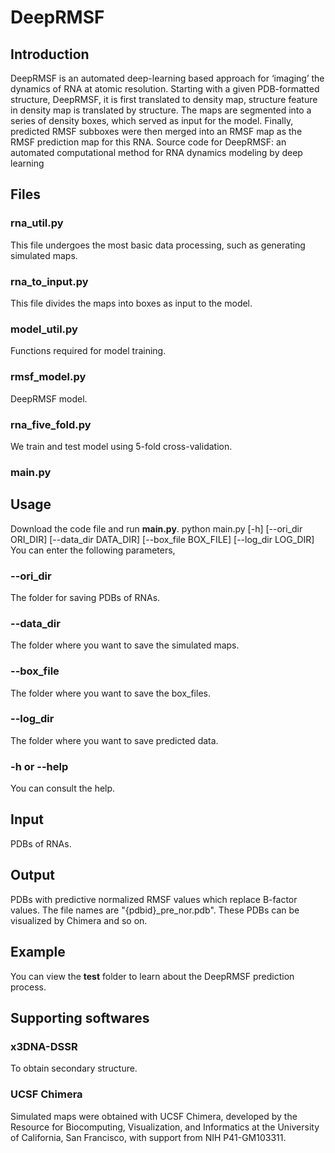 # DeepRMSF
## Introduction
DeepRMSF is an automated deep-learning based approach for ‘imaging’ the dynamics of RNA at atomic resolution. Starting with a given PDB-formatted structure, DeepRMSF, it is first translated to density map, structure feature in density map is translated by structure. The maps are segmented into a series of density boxes, which served as input for the model. Finally, predicted RMSF subboxes were then merged into an RMSF map as the RMSF prediction map for this RNA. Source code for DeepRMSF: an automated computational method for RNA dynamics modeling by deep learning
## Files
### rna_util.py
This file undergoes the most basic data processing, such as generating simulated maps.
### rna_to_input.py
This file divides the maps into boxes as input to the model.
### model_util.py
Functions required for model training.
### rmsf_model.py
DeepRMSF model.
### rna_five_fold.py
We train and test model using 5-fold cross-validation.
### main.py
## Usage
Download the code file and run **main.py**. python main.py [-h] [--ori_dir ORI_DIR] [--data_dir DATA_DIR] [--box_file BOX_FILE] [--log_dir LOG_DIR]  
You can enter the following parameters,
### --ori_dir
The folder for saving PDBs of RNAs.
### --data_dir
The folder where you want to save the simulated maps.
### --box_file
The folder where you want to save the box_files.
### --log_dir
The folder where you want to save predicted data.
### -h or --help
You can consult the help.
## Input
PDBs of RNAs.
## Output
PDBs with predictive normalized RMSF values which replace B-factor values. The file names are "{pdbid}_pre_nor.pdb". These PDBs can be visualized by Chimera and so on.
## Example
You can view the **test** folder to learn about the DeepRMSF prediction process.
## Supporting softwares
### x3DNA-DSSR
To obtain secondary structure.
### UCSF Chimera
Simulated maps were obtained with UCSF Chimera, developed by the Resource for Biocomputing, Visualization, and Informatics at the University of California, San Francisco, with support from NIH P41-GM103311.
